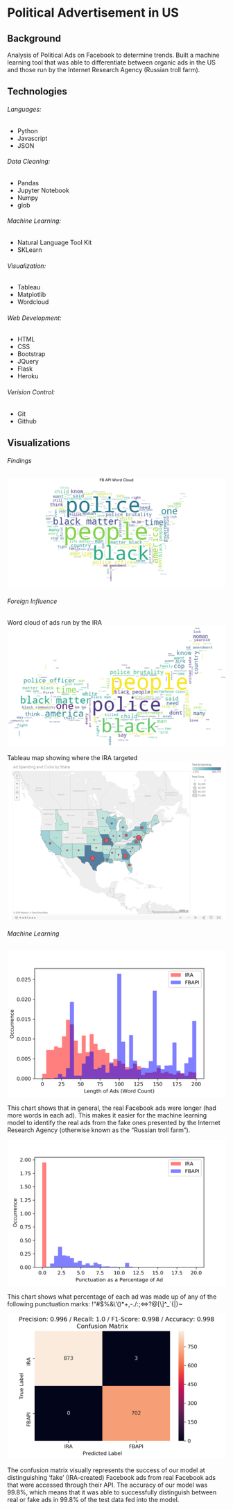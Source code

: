 # Political Advertisement in US

## Background

Analysis of Political Ads on Facebook to determine trends. Built a machine learning tool that was able to differentiate between organic ads in the US and  those run by the Internet Research Agency (Russian troll farm).


## Technologies 

###### Languages:

* Python
* Javascript
* JSON

###### Data Cleaning:

* Pandas
* Jupyter Notebook
* Numpy
* glob

###### Machine Learning:

* Natural Language Tool Kit
* SKLearn

###### Visualization:

* Tableau
* Matplotlib
* Wordcloud

###### Web Development:

* HTML
* CSS
* Bootstrap
* JQuery
* Flask
* Heroku

###### Verision Control:

* Git
* Github

## Visualizations 

###### Findings 

![FB word cloud](https://github.com/mddesta/Political-Advertisement-in-US/blob/master/static/FB_Word_Cloud.png)


###### Foreign Influence 

Word cloud of ads run by the IRA
![IRA Word Cloud](https://github.com/mddesta/Political-Advertisement-in-US/blob/master/static/Russian_Ad_Word_Cloud.png)

Tableau map showing where the IRA targeted
![Tableau Mapping](https://github.com/mddesta/Political-Advertisement-in-US/blob/master/static/Tableau%20Maping.PNG)

###### Machine Learning  

![Ad Length](https://github.com/mddesta/Political-Advertisement-in-US/blob/master/NLP_ML/chart_adlength.png)

This chart shows that in general, the real Facebook ads were longer (had more words in each ad). This makes it easier for the machine learning model to identify the real ads from the fake ones presented by the Internet Research Agency (otherwise known as the “Russian troll farm”). 

![Punctuation](https://github.com/mddesta/Political-Advertisement-in-US/blob/master/NLP_ML/chart_punctuation.png)

This chart shows what percentage of each ad was made up of any of the following punctuation marks: !“#$%&\‘()*+,-./:;<=>?@[\\]^_`{|}~

![Confusion Matrix](https://github.com/mddesta/Political-Advertisement-in-US/blob/master/NLP_ML/confusion_matrix.png)

The confusion matrix visually represents the success of our model at distinguishing ‘fake’ (IRA-created) Facebook ads from real Facebook ads that were accessed through their API. The accuracy of our model was 99.8%, which means that it was able to successfully distinguish between real or fake ads in 99.8% of the test data fed into the model.
